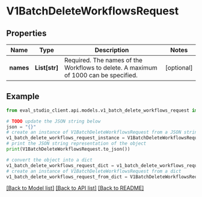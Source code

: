 # V1BatchDeleteWorkflowsRequest


## Properties

Name | Type | Description | Notes
------------ | ------------- | ------------- | -------------
**names** | **List[str]** | Required. The names of the Workflows to delete. A maximum of 1000 can be specified. | [optional] 

## Example

```python
from eval_studio_client.api.models.v1_batch_delete_workflows_request import V1BatchDeleteWorkflowsRequest

# TODO update the JSON string below
json = "{}"
# create an instance of V1BatchDeleteWorkflowsRequest from a JSON string
v1_batch_delete_workflows_request_instance = V1BatchDeleteWorkflowsRequest.from_json(json)
# print the JSON string representation of the object
print(V1BatchDeleteWorkflowsRequest.to_json())

# convert the object into a dict
v1_batch_delete_workflows_request_dict = v1_batch_delete_workflows_request_instance.to_dict()
# create an instance of V1BatchDeleteWorkflowsRequest from a dict
v1_batch_delete_workflows_request_from_dict = V1BatchDeleteWorkflowsRequest.from_dict(v1_batch_delete_workflows_request_dict)
```
[[Back to Model list]](../README.md#documentation-for-models) [[Back to API list]](../README.md#documentation-for-api-endpoints) [[Back to README]](../README.md)


